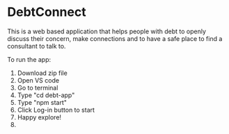 # DebtConnect
This is a web based application that helps people with debt to openly discuss their concern, make connections and to have a safe place to find a consultant to talk to.

To run the app:
1. Download zip file
2. Open VS code
3. Go to terminal
4. Type "cd debt-app"
5. Type "npm start"
6. Click Log-in button to start
7. Happy explore!
8. 
